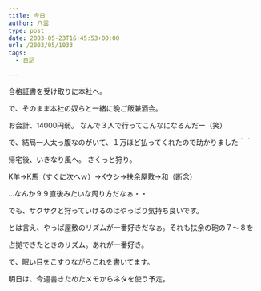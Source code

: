 ```yaml
---
title: 今日
author: 八雲
type: post
date: 2003-05-23T16:45:53+00:00
url: /2003/05/1033
tags:
  - 日記

---
```

合格証書を受け取りに本社へ。

で、そのまま本社の奴らと一緒に晩ご飯兼酒会。
  
お会計、14000円弱。 なんで３人で行ってこんなになるんだー（笑）
  
で、結局一人太っ腹なのがいて、１万ほど払ってくれたので助かりました＾＾
  
帰宅後、いきなり風へ。 さくっと狩り。
  
K羊→K馬（すぐに次へｗ）→Kウシ→扶余屋敷→和（断念）

…なんか９９直後みたいな周り方だなぁ・・
  
でも、サクサクと狩っていけるのはやっぱり気持ち良いです。
  
とは言え、やっぱ屋敷のリズムが一番好きだなぁ。それも扶余の砲の７～８を
  
占拠できたときのリズム。あれが一番好き。

で、眠い目をこすりながらこれを書いてます。
  
明日は、今週書きためたメモからネタを使う予定。
